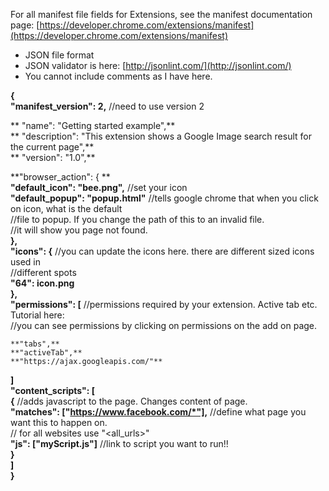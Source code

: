 For all manifest file fields for Extensions, see the manifest documentation page:
[https://developer.chrome.com/extensions/manifest](https://developer.chrome.com/extensions/manifest)

* JSON file format
* JSON validator is here: [http://jsonlint.com/](http://jsonlint.com/)
* You cannot include comments as I have here.


**{**  
  **"manifest_version": 2,** //need to use version 2  

 ** "name": "Getting started example",**  
 ** "description": "This extension shows a Google Image search result for the current page",**  
 ** "version": "1.0",**  

  **"browser_action": { **   
    **"default_icon": "bee.png",**    //set your icon  
    **"default_popup": "popup.html"** //tells google chrome that when you click on icon, what is the default   
                                  //file to popup. If you change the path of this to an invalid file.   
                                  //it will show you page not found.  
  **},**    
  **"icons": {**   //you can update the icons here. there are different sized icons used in    
             //different spots   
  **"64": icon.png**    
  **},**  
  **"permissions": [**  //permissions required by your extension. Active tab etc. Tutorial here:  
                    //you can see permissions by clicking on permissions on the add on page.  

    **"tabs",**    
    **"activeTab",**    
    **"https://ajax.googleapis.com/"**    
  **]**    
  **"content_scripts": [**    
    **{**                   //adds javascript to the page. Changes content of page.  
      **"matches": ["https://www.facebook.com/*"],** //define what page you want this to happen on.   
                                                  // for all websites use "<all_urls>"   
      **"js": ["myScript.js"]**  //link to script you want to run!!   
    **}**   
  **]**   
**}**    
